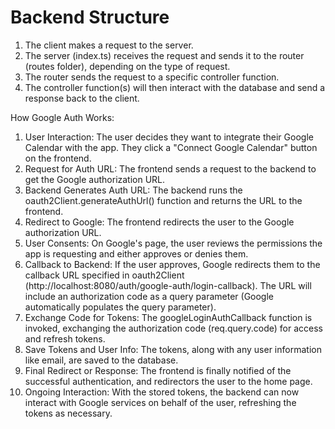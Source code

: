 # Backend Structure

1. The client makes a request to the server.
2. The server (index.ts) receives the request and sends it to the router (routes folder), depending on the type of request.
3. The router sends the request to a specific controller function.
4. The controller function(s) will then interact with the database and send a response back to the client.

How Google Auth Works:

1. User Interaction: The user decides they want to integrate their Google Calendar with the app. They click a "Connect Google Calendar" button on the frontend.
2. Request for Auth URL: The frontend sends a request to the backend to get the Google authorization URL.
3. Backend Generates Auth URL: The backend runs the oauth2Client.generateAuthUrl() function and returns the URL to the frontend.
4. Redirect to Google: The frontend redirects the user to the Google authorization URL.
5. User Consents: On Google's page, the user reviews the permissions the app is requesting and either approves or denies them.
6. Callback to Backend: If the user approves, Google redirects them to the callback URL specified in oauth2Client (http://localhost:8080/auth/google-auth/login-callback). The URL will include an authorization code as a query parameter (Google automatically populates the query parameter).
7. Exchange Code for Tokens: The googleLoginAuthCallback function is invoked, exchanging the authorization code (req.query.code) for access and refresh tokens.
8. Save Tokens and User Info: The tokens, along with any user information like email, are saved to the database.
9. Final Redirect or Response: The frontend is finally notified of the successful authentication, and redirectors the user to the home page.
10. Ongoing Interaction: With the stored tokens, the backend can now interact with Google services on behalf of the user, refreshing the tokens as necessary.
